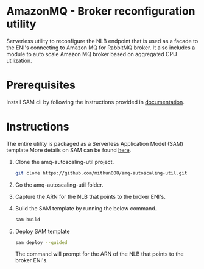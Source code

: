 # AmazonMQ - Broker reconfiguration utility
Serverless utility to reconfigure the NLB endpoint that is used as a facade to the ENI's connecting to Amazon MQ for RabbitMQ broker. It also includes a module to auto scale Amazon MQ broker based on aggregated CPU utilization. 

# Prerequisites
Install SAM cli by following the instructions provided in [documentation](https://docs.aws.amazon.com/serverless-application-model/latest/developerguide/serverless-sam-cli-install.html).

# Instructions
The entire utility is packaged as a Serverless Application Model (SAM) template.More details on SAM can be found [here](https://aws.amazon.com/serverless/sam/).


1.  Clone the amq-autoscaling-util project.
    ```bash
    git clone https://github.com/mithun008/amq-autoscaling-util.git
    ```
1. Go the amq-autoscaling-util folder.

1. Capture the ARN for the NLB that points to the broker ENI's.

1. Build the SAM template by running the below command.
    ```bash
    sam build
    ```
1. Deploy SAM template
    ```bash
    sam deploy --guided
    ```
    The command will prompt for the ARN of the NLB that points to the broker ENI's.

